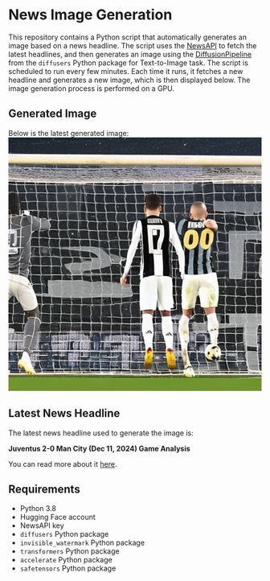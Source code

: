 # News Image Generation
This repository contains a Python script that automatically generates an image based on a news headline. The script uses the [NewsAPI](https://newsapi.org/) to fetch the latest headlines, and then generates an image using the [DiffusionPipeline](https://github.com/huggingface/diffusers) from the `diffusers` Python package for Text-to-Image task.
The script is scheduled to run every few minutes. Each time it runs, it fetches a new headline and generates a new image, which is then displayed below. The image generation process is performed on a GPU.

## Generated Image
Below is the latest generated image:
![Generated Image](image.png)

## Latest News Headline
The latest news headline used to generate the image is:

**Juventus 2-0 Man City (Dec 11, 2024) Game Analysis**

You can read more about it [here](https://news.google.com/rss/articles/CBMiX0FVX3lxTE1VejNVLVlfUTR1MFM0eUM3Zl9pbkM1bk9odERwRW9pWEVTMmgtX3NRTHI4M0RaaHY3RXpfSlZlS29XMVM3ZHhXMExJNmR2T1E5Vk85S1F1RlZJMHNZS3c4?oc=5).

## Requirements
- Python 3.8
- Hugging Face account
- NewsAPI key
- `diffusers` Python package
- `invisible_watermark` Python package
- `transformers` Python package
- `accelerate` Python package
- `safetensors` Python package
